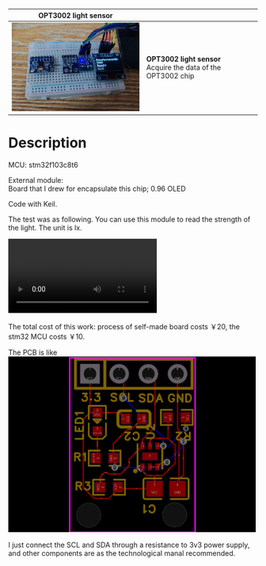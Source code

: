 
| **OPT3002 light sensor** |  |
|----------|----------|
| <img src="images/image.png"  width="300" />   | **OPT3002 light sensor**<br />Acquire the data of the OPT3002 chip |

# Description

MCU: stm32f103c8t6

External module: <br />Board that I drew for encapsulate this chip; 0.96 OLED

Code with Keil.

The test was as following. You can use this module to read the strength of the light. The unit is lx.


<video controls src="images/opt3002.mp4" title="Title" autoplay = "autoplay"></video>

The total cost of this work: process of self-made board costs ￥20, the stm32 MCU costs ￥10. 

The PCB is like 
<img src="images/image1.png"  width="500" />

I just connect the SCL and SDA through a resistance to 3v3 power supply, and other components are as the technological manal recommended.



